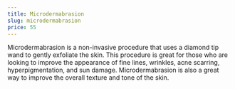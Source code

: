 ```yaml
---
title: Microdermabrasion
slug: microdermabrasion
price: 55
---
```


Microdermabrasion is a non-invasive procedure that uses a diamond tip wand to gently exfoliate the skin. This procedure is great for those who are looking to improve the appearance of fine lines, wrinkles, acne scarring, hyperpigmentation, and sun damage. Microdermabrasion is also a great way to improve the overall texture and tone of the skin.
